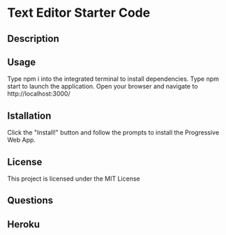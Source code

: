 # Text Editor Starter Code

## Description


## Usage 
Type npm i into the integrated terminal to install dependencies.
Type npm start to launch the application.
Open your browser and navigate to http://localhost:3000/

## Istallation
Click the "Install!" button and follow the prompts to install the Progressive Web App.
## License
This project is licensed under the MIT License
## Questions

## Heroku
